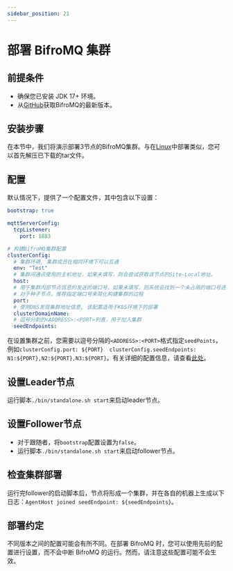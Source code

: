 ```yaml
---
sidebar_position: 21
---
```


# 部署 BifroMQ 集群

## 前提条件
* 确保您已安装 JDK 17+ 环境。
* 从[GitHub](https://github.com/baidu/bifromq)获取BifroMQ的最新版本。

## 安装步骤
在本节中，我们将演示部署3节点的BifroMQ集群。与在[Linux](2_deploy_on_linux_mac.md)中部署类似，您可以首先解压已下载的tar文件。

## 配置
默认情况下，提供了一个配置文件，其中包含以下设置：
```yaml
bootstrap: true

mqttServerConfig:
  tcpListener:
    port: 1883

# 构建BifroMQ集群配置
clusterConfig:
  # 集群环境, 集群成员在相同环境下可以互通
  env: "Test"
  # 集群间通讯使用的主机地址，如果未填写，则会尝试获取该节点的Site-Local地址。
  host:
  # 用于集群内部节点信息的发送的端口号。如果未填写，则系统会找到一个未占用的端口号进行使用。
  # 对于种子节点，推荐指定端口号来简化构建集群的过程
  port:
  # 使用DNS发现集群地址信息, 该配置适用于K8S环境下的部署
  clusterDomainName:
  # 逗号分割的<ADDRESS>:<PORT>列表，用于加入集群
  seedEndpoints:
```
在设置集群之前，您需要以逗号分隔的`<ADDRESS>:<PORT>`格式指定`seedPoints`，例如`clusterConfig.port: ${PORT} 
clusterConfig.seedEndpoints: N1:${PORT},N2:${PORT},N3:${PORT}`。有关详细的配置信息，请查看[此处](..%2F04_configuration%2F2_file_configs_manual.md)。
## 设置Leader节点
运行脚本`./bin/standalone.sh start`来启动leader节点。
## 设置Follower节点
* 对于跟随者，将`bootstrap`配置设置为`false`。
* 运行脚本`./bin/standalone.sh start`来启动follower节点。
## 检查集群部署
运行完follower的启动脚本后，节点将形成一个集群，并在各自的机器上生成以下日志：`AgentHost joined seedEndpoint: ${seedEndpoints}`。
## 部署约定
不同版本之间的配置可能会有所不同。在部署 BifroMQ 时，您可以使用先前的配置进行设置，而不会中断 BifroMQ 的运行。然而，请注意这些配置可能不会生效。